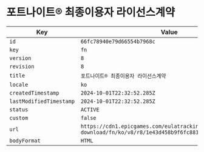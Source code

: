 # 포트나이트® 최종이용자 라이선스계약

| Key | Value |
| --- | ----- |
| `id` | `66fc78940e79d66554b7968c` |
| `key` | `fn` |
| `version` | `8` |
| `revision` | `8` |
| `title` | `포트나이트® 최종이용자 라이선스계약` |
| `locale` | `ko` |
| `createdTimestamp` | `2024-10-01T22:32:52.285Z` |
| `lastModifiedTimestamp` | `2024-10-01T22:32:52.285Z` |
| `status` | `ACTIVE` |
| `custom` | `false` |
| `url` | `https://cdn1.epicgames.com/eulatracking-download/fn/ko/v8/r8/1e43d458b9f6fc881c19e2853013a3cb.pdf` |
| `bodyFormat` | `HTML` |
